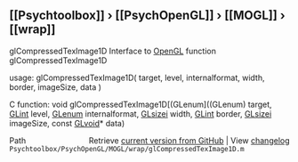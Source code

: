 ## [[Psychtoolbox]] &#8250; [[PsychOpenGL]] &#8250; [[MOGL]] &#8250; [[wrap]]

glCompressedTexImage1D  Interface to [OpenGL](OpenGL) function glCompressedTexImage1D  
  
usage:  glCompressedTexImage1D( target, level, internalformat, width, border, imageSize, data )  
  
C function:  void glCompressedTexImage1D[(GLenum]((GLenum) target, [GLint](GLint) level, [GLenum](GLenum) internalformat, [GLsizei](GLsizei) width, [GLint](GLint) border, [GLsizei](GLsizei) imageSize, const [GLvoid](GLvoid)\* data)  




<div class="code_header" style="text-align:right;">
  <span style="float:left;">Path&nbsp;&nbsp;</span> <span class="counter">Retrieve <a href=
  "https://raw.github.com/Psychtoolbox-3/Psychtoolbox-3/beta/Psychtoolbox/PsychOpenGL/MOGL/wrap/glCompressedTexImage1D.m">current version from GitHub</a> | View <a href=
  "https://github.com/Psychtoolbox-3/Psychtoolbox-3/commits/beta/Psychtoolbox/PsychOpenGL/MOGL/wrap/glCompressedTexImage1D.m">changelog</a></span>
</div>
<div class="code">
  <code>Psychtoolbox/PsychOpenGL/MOGL/wrap/glCompressedTexImage1D.m</code>
</div>

